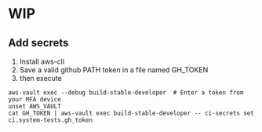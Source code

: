 # WIP

## Add secrets

1. Install aws-cli
2. Save a valid github PATH token in a file named GH_TOKEN
3. then execute

```
aws-vault exec --debug build-stable-developer  # Enter a token from your MFA device
unset AWS_VAULT
cat GH_TOKEN | aws-vault exec build-stable-developer -- ci-secrets set ci.system-tests.gh_token
```
